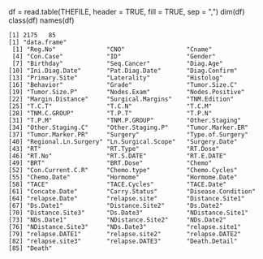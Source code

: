 df = read.table(THEFILE, header = TRUE, fill = TRUE, sep = ",")
    dim(df)
    class(df)
    names(df)

    [1] 2175   85
    [1] "data.frame"
     [1] "Reg.No"              "CNO"                 "Cname"              
     [4] "Con.Case"            "ID"                  "Gender"             
     [7] "Birthday"            "Seq.Cancer"          "Diag.Age"           
    [10] "Ini.Diag.Date"       "Pat.Diag.Date"       "Diag.Confirm"       
    [13] "Primary.Site"        "Laterality"          "Histolog"           
    [16] "Behavior"            "Grade"               "Tumor.Size.C"       
    [19] "Tumor.Size.P"        "Nodes.Exam"          "Nodes.Positive"     
    [22] "Margin.Distance"     "Surgical.Margins"    "TNM.Edition"        
    [25] "T.C.T"               "T.C.N"               "T.C.M"              
    [28] "TNM.C.GROUP"         "T.P.T"               "T.P.N"              
    [31] "T.P.M"               "TNM.P.GROUP"         "Other.Staging"      
    [34] "Other.Staging.C"     "Other.Staging.P"     "Tumor.Marker.ER"    
    [37] "Tumor.Marker.PR"     "Surgery"             "Type.of.Surgery"    
    [40] "Regional.Ln.Surgery" "Ln.Surgical.Scope"   "Surgery.Date"       
    [43] "RT"                  "RT.Type"             "RT.Dose"            
    [46] "RT.No"               "RT.S.DATE"           "RT.E.DATE"          
    [49] "BRT"                 "BRT.Dose"            "Chemo"              
    [52] "Con.Current.C.R"     "Chemo.type"          "Chemo.Cycles"       
    [55] "Chemo.Date"          "Hormome"             "Hormome.Date"       
    [58] "TACE"                "TACE.Cycles"         "TACE.Date"          
    [61] "Concate.Date"        "Carry.Status"        "Disease.Condition"  
    [64] "relapse.Date"        "relapse.site"        "Distance.Site1"     
    [67] "Ds.Date1"            "Distance.Site2"      "Ds.Date2"           
    [70] "Distance.Site3"      "Ds.Date3"            "NDistance.Site1"    
    [73] "NDs.Date1"           "NDistance.Site2"     "NDs.Date2"          
    [76] "NDistance.Site3"     "NDs.Date3"           "relapse.site1"      
    [79] "relapse.DATE1"       "relapse.site2"       "relapse.DATE2"      
    [82] "relapse.site3"       "relapse.DATE3"       "Death.Detail"       
    [85] "Death"
